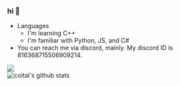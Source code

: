 ### hi 👋

<!--
**appendable/appendable** is a ✨ _special_ ✨ repository because its `README.md` (this file) appears on your GitHub profile.-->

- Languages
  - I'm learning C++
  - I'm familiar with Python, JS, and C#
- You can reach me via discord, mainly. My discord ID is 816368715506909214.

![](https://komarev.com/ghpvc/?username=coital)  
![coital's github stats](https://github-readme-stats.vercel.app/api?username=coital&theme=radical)


